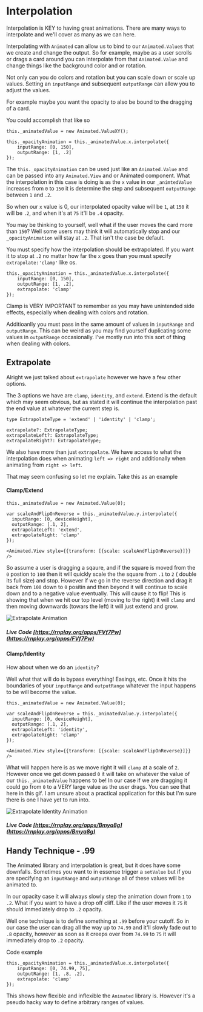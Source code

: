 # Interpolation

Interpolation is KEY to having great animations. There are many ways to interpolate and we'll cover as many as we can here.

Interpolating with `Animated` can allow us to bind to our `Animated.Value`s that we create and change the output. So for example, maybe as a user scrolls or drags a card around you can interpolate from that `Animated.Value` and change things like the background color and or rotation.

Not only can you do colors and rotation but you can scale down or scale up values. Setting an `inputRange` and subsequent `outputRange` can allow you to adjust the values.

For example maybe you want the opacity to also be bound to the dragging of a card.

You could accomplish that like so

```
this._animatedValue = new Animated.ValueXY();

this._opacityAnimation = this._animatedValue.x.interpolate({
	inputRange: [0, 150],
	outputRange: [1, .2]
});
```

The `this._opacityAnimation` can be used just like an `Animated.Value` and can be passed into any `Animated.View` and or Animated component. What the interpolation in this case is doing is as the `x` value in our `_animtedValue` increases from `0` to `150` it is determine the step and subsequent `outputRange` between `1` and `.2`.

So when our `x` value is 0, our interpolated opacity value will be `1`, at `150` it will be `.2`, and when it's at `75` it'll be `.4` opacity.

You may be thinking to yourself, well what if the user moves the card more than `150`? Well some users may think it will automatically stop and our `_opacityAnimation` will stay at `.2`. That isn't the case be default.

You must specify how the interpolation should be extrapolated. If you want it to stop at `.2` no matter how far the `x` goes than you must specify `extrapolate:'clamp'` like os.

```
this._opacityAnimation = this._animatedValue.x.interpolate({
	inputRange: [0, 150],
	outputRange: [1, .2],
	extrapolate: 'clamp'
});
```

Clamp is VERY IMPORTANT to remember as you may have unintended side effects, especially when dealing with colors and rotation.

Additioanlly you must pass in the same amount of values in `inputRange` and `outputRange`. This can be weird as you may find yourself duplicating some values in `outputRange` occasionally. I've mostly run into this sort of thing when dealing with colors.

## Extrapolate

Alright we just talked about `extrapolate` however we have a few other options.

The 3 options we have are `clamp`, `identity`, and `extend`. Extend is the default which may seem obvious, but as stated it will continue the interpolation past the end value at whatever the current step is.

```
type ExtrapolateType = 'extend' | 'identity' | 'clamp';

extrapolate?: ExtrapolateType;
extrapolateLeft?: ExtrapolateType;
extrapolateRight?: ExtrapolateType;
```

We also have more than just `extrapolate`. We have access to what the interpolation does when animating `left => right` and additionally when animating from `right => left`.

That may seem confusing so let me explain. Take this as an example

#### Clamp/Extend

```
this._animatedValue = new Animated.Value(0);

var scaleAndFlipOnReverse = this._animatedValue.y.interpolate({
  inputRange: [0, deviceHeight],
  outputRange: [.1, 2],
  extrapolateLeft: 'extend',
  extrapolateRight: 'clamp'
});

<Animated.View style={{transform: [{scale: scaleAndFlipOnReverse}]}} />
```

So assume a user is dragging a sqaure, and if the square is moved from the `0` postion to `100` then it will quickly scale the the square from `.1` to `2` ( double its full size) and stop.
However if we go in the reverse direction and drag it back from `100` down to `0` positin and then beyond it will continue to scale down and to a negative value eventually.
This will cause it to flip! This is showing that when we hit our top level (moving to the right) it will `clamp` and then moving downwards (towars the left) it will just extend and grow.

![Extrapolate Animation](images/ExtrapolateAnimation.gif)

##### Live Code [https://rnplay.org/apps/FVf7Pw](https://rnplay.org/apps/FVf7Pw)

#### Clamp/Identity

How about when we do an `identity`?

Well what that will do is bypass everything! Easings, etc. Once it hits the boundaries of your `inputRange` and `outputRange` whatever the input happens to be will become the value.

```
this._animatedValue = new Animated.Value(0);

var scaleAndFlipOnReverse = this._animatedValue.y.interpolate({
  inputRange: [0, deviceHeight],
  outputRange: [.1, 2],
  extrapolateLeft: 'identity',
  extrapolateRight: 'clamp'
});

<Animated.View style={{transform: [{scale: scaleAndFlipOnReverse}]}} />
```

What will happen here is as we move right it will `clamp` at a scale of `2`. However once we get down passed `0` it will take on whatever the value of our `this._animatedValue` happens to be! In our case if we are dragging it could go from `0` to a VERY large value as the user drags. You can see that here in this gif. I am unsure about a practical application for this but I'm sure there is one I have yet to run into.

![Extrapolate Identity Animation](images/ExtrapolateIdentityAnimation.gif)

##### Live Code [https://rnplay.org/apps/Bmya8g](https://rnplay.org/apps/Bmya8g)




## Handy Technique - .99

The Animated library and interpolation is great, but it does have some downfalls. Sometimes you want to in essense trigger a `setValue` but if you are specifying an `inputRange` and `outputRange` all of these values will be animated to.

In our opacity case it will always slowly step the animation down from `1` to `.2`. What if you want to have a drop off cliff. Like if the user moves it `75` it should immediately drop to `.2` opacity.

Well one technique is to define something at `.99` before your cutoff. So in our case the user can drag all the way up to `74.99` and it'll slowly fade out to `.8` opacity, however as soon as it creeps over from `74.99` to `75` it will immediately drop to `.2` opacity.

Code example

```
this._opacityAnimation = this._animatedValue.x.interpolate({
	inputRange: [0, 74.99, 75],
	outputRange: [1, .8, .2],
	extrapolate: 'clamp'
});
```

This shows how flexible and inflexible the `Animated` library is. However it's a pseudo hacky way to define arbitrary ranges of values.
